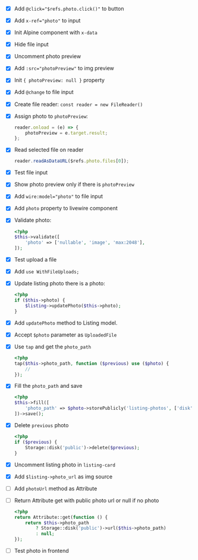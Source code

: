 -   [x] Add `@click="$refs.photo.click()"` to button
-   [x] Add `x-ref="photo"` to input
-   [x] Init Alpine component with `x-data`
-   [x] Hide file input
-   [x] Uncomment photo preview
-   [x] Add `:src="photoPreview"` to img preview
-   [x] Init `{ photoPreview: null }` property
-   [x] Add `@change` to file input
-   [x] Create file reader: `const reader = new FileReader()`
-   [x] Assign photo to `photoPreview`:

    ```js
    reader.onload = (e) => {
        photoPreview = e.target.result;
    };
    ```

-   [x] Read selected file on reader

    ```js
    reader.readAsDataURL($refs.photo.files[0]);
    ```

-   [x] Test file input
-   [x] Show photo preview only if there is `photoPreview`
-   [x] Add `wire:model="photo"` to file input
-   [x] Add `photo` property to livewire component
-   [x] Validate photo:

    ```php
    <?php
    $this->validate([
        'photo' => ['nullable', 'image', 'max:2048'],
    ]);
    ```

-   [x] Test upload a file
-   [x] Add `use WithFileUploads;`
-   [x] Update listing photo there is a photo:

    ```php
    <?php
    if ($this->photo) {
        $listing->updatePhoto($this->photo);
    }
    ```

-   [x] Add `updatePhoto` method to Listing model.
-   [x] Accept `$photo` parameter as `UploadedFile`
-   [x] Use `tap` and get the `photo_path`
    
    ```php
    <?php
    tap($this->photo_path, function ($previous) use ($photo) {
        //
    });
    ```
-   [x] Fill the `photo_path` and save
    
    ```php
    <?php
    $this->fill([
        'photo_path' => $photo->storePublicly('listing-photos', ['disk' => 'public'])
    ])->save();
    ```
-   [x] Delete `previous` photo

    ```php
    <?php
    if ($previous) {
        Storage::disk('public')->delete($previous);
    }
    ```
- [x] Uncomment listing photo in `listing-card`
- [x] Add `$listing->photo_url` as img source
- [ ] Add `photoUrl` method as Attribute
- [ ] Return Attribute get with public photo url or null if no photo

    ```php
    <?php
    return Attribute::get(function () {
        return $this->photo_path
            ? Storage::disk('public')->url($this->photo_path)
            : null;
    });
    ```
- [ ] Test photo in frontend
